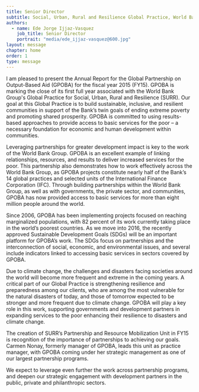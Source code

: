 ```yaml
---
title: Senior Director
subtitle: Social, Urban, Rural and Resilience Global Practice, World Bank Group
authors:
  - name: Ede Jorge Ijjaz-Vasquez
    job_title: Senior Director
    portrait: "media/ede_ijjaz-vasquez@600.jpg"
layout: message
chapter: home
order: 1
type: message
---
```


I am pleased to present the Annual Report for the Global Partnership on Output-Based Aid (GPOBA) for the fiscal year 2015 (FY15). GPOBA is marking the close of its first full year associated with the World Bank Group's Global Practice for Social, Urban, Rural and Resilience (SURR). Our goal at this Global Practice is to build sustainable, inclusive, and resilient communities in support of the Bank’s twin goals of ending extreme poverty and promoting shared prosperity. GPOBA is committed to using results-based approaches to provide access to basic services for the poor – a necessary foundation for economic and human development within communities.

Leveraging partnerships for greater development impact is key to the work of the World Bank Group. GPOBA is an excellent example of linking relationships, resources, and results to deliver increased services for the poor. This partnership also demonstrates how to work effectively across the World Bank Group, as GPOBA projects constitute nearly half of the Bank’s 14 global practices and selected units of the International Finance Corporation (IFC). Through building partnerships within the World Bank Group, as well as with governments, the private sector, and communities, GPOBA has now provided access to basic services for more than eight million people around the world.

Since 2006, GPOBA has been implementing projects focused on reaching marginalized populations, with 82 percent of its work currently taking place in the world’s poorest countries. As we move into 2016, the recently approved Sustainable Development Goals (SDGs) will be an important platform for GPOBA’s work. The SDGs focus on partnerships and the interconnection of social, economic, and environmental issues, and several include indicators linked to accessing basic services in sectors covered by GPOBA.

Due to climate change, the challenges and disasters facing societies around the world will become more frequent and extreme in the coming years. A critical part of our Global Practice is strengthening resilience and preparedness among our clients, who are among the most vulnerable for the natural disasters of today, and those of tomorrow expected to be stronger and more frequent due to climate change. GPOBA will play a key role in this work, supporting governments and development partners in expanding services to the poor enhancing their resilience to disasters and climate change.

The creation of SURR’s Partnership and Resource Mobilization Unit in FY15 is recognition of the importance of partnerships to achieving our goals. Carmen Nonay, formerly manager of GPOBA, leads this unit as practice manager, with GPOBA coming under her strategic management as one of our largest partnership programs.

We expect to leverage even further the work across partnership programs, and deepen our strategic engagement with development partners in the public, private and philanthropic sectors.
